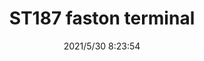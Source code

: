 ﻿---
layout: post 
title: ST187 faston terminal
tags: FA 187
categories: housing-terminal
overview: ST187 faston terminal
part_number: 0501-1
thumb_img: 
small_img: static/202105/501-20210530.jpg
date: 2021/5/30 8:23:54
---



